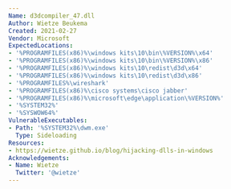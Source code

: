 ```yaml
---
Name: d3dcompiler_47.dll
Author: Wietze Beukema
Created: 2021-02-27
Vendor: Microsoft
ExpectedLocations:
- '%PROGRAMFILES(x86)%\windows kits\10\bin\%VERSION%\x64'
- '%PROGRAMFILES(x86)%\windows kits\10\bin\%VERSION%\x86'
- '%PROGRAMFILES(x86)%\windows kits\10\redist\d3d\x64'
- '%PROGRAMFILES(x86)%\windows kits\10\redist\d3d\x86'
- '%PROGRAMFILES%\wireshark'
- '%PROGRAMFILES(x86)%\cisco systems\cisco jabber'
- '%PROGRAMFILES(x86)%\microsoft\edge\application\%VERSION%'
- '%SYSTEM32%'
- '%SYSWOW64%'
VulnerableExecutables:
- Path: '%SYSTEM32%\dwm.exe'
  Type: Sideloading
Resources:
- https://wietze.github.io/blog/hijacking-dlls-in-windows
Acknowledgements:
- Name: Wietze
  Twitter: '@wietze'
---
```

